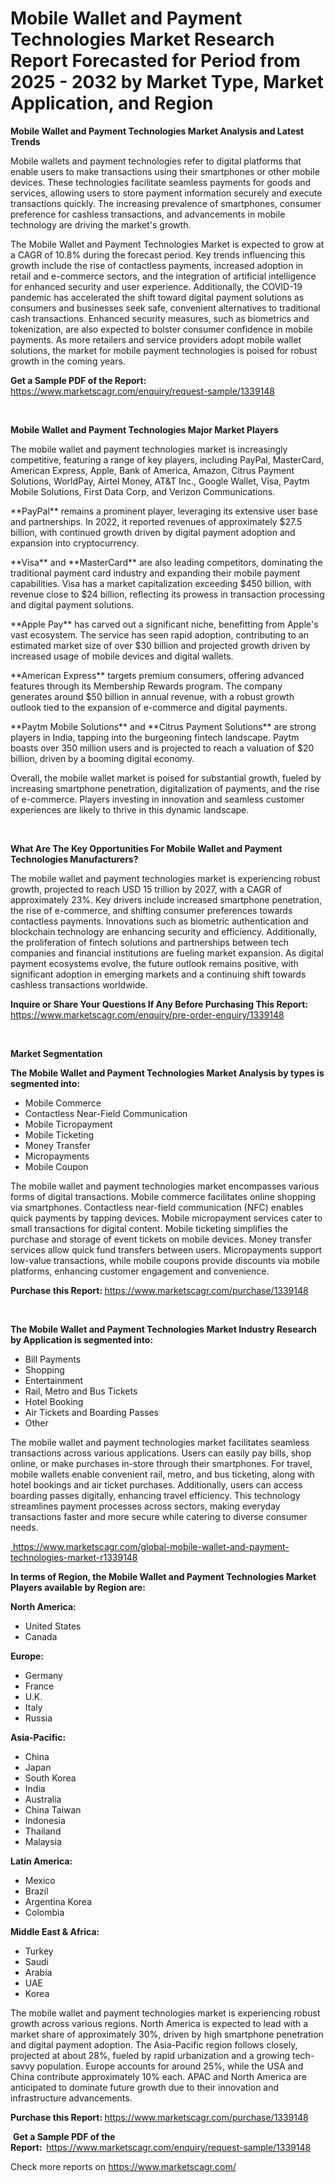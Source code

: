<p><h1>Mobile Wallet and Payment Technologies Market Research Report Forecasted for Period from 2025 -  2032 by Market Type, Market Application, and Region</h1></p><p><strong>Mobile Wallet and Payment Technologies Market Analysis and Latest Trends</strong></p>
<p><p>Mobile wallets and payment technologies refer to digital platforms that enable users to make transactions using their smartphones or other mobile devices. These technologies facilitate seamless payments for goods and services, allowing users to store payment information securely and execute transactions quickly. The increasing prevalence of smartphones, consumer preference for cashless transactions, and advancements in mobile technology are driving the market's growth.</p><p>The Mobile Wallet and Payment Technologies Market is expected to grow at a CAGR of 10.8% during the forecast period. Key trends influencing this growth include the rise of contactless payments, increased adoption in retail and e-commerce sectors, and the integration of artificial intelligence for enhanced security and user experience. Additionally, the COVID-19 pandemic has accelerated the shift toward digital payment solutions as consumers and businesses seek safe, convenient alternatives to traditional cash transactions. Enhanced security measures, such as biometrics and tokenization, are also expected to bolster consumer confidence in mobile payments. As more retailers and service providers adopt mobile wallet solutions, the market for mobile payment technologies is poised for robust growth in the coming years.</p></p>
<p><strong>Get a Sample PDF of the Report:&nbsp;</strong> <a href="https://www.marketscagr.com/enquiry/request-sample/1339148?utm_campaign=3018&utm_medium=2&utm_source=Github&utm_content=ia&utm_term=27032025&utm_id=mobile-wallet-and-payment-technologies">https://www.marketscagr.com/enquiry/request-sample/1339148</a></p>
<p>&nbsp;</p>
<p><strong>Mobile Wallet and Payment Technologies Major Market Players</strong></p>
<p><p>The mobile wallet and payment technologies market is increasingly competitive, featuring a range of key players, including PayPal, MasterCard, American Express, Apple, Bank of America, Amazon, Citrus Payment Solutions, WorldPay, Airtel Money, AT&T Inc., Google Wallet, Visa, Paytm Mobile Solutions, First Data Corp, and Verizon Communications.</p><p>**PayPal** remains a prominent player, leveraging its extensive user base and partnerships. In 2022, it reported revenues of approximately $27.5 billion, with continued growth driven by digital payment adoption and expansion into cryptocurrency.</p><p>**Visa** and **MasterCard** are also leading competitors, dominating the traditional payment card industry and expanding their mobile payment capabilities. Visa has a market capitalization exceeding $450 billion, with revenue close to $24 billion, reflecting its prowess in transaction processing and digital payment solutions.</p><p>**Apple Pay** has carved out a significant niche, benefitting from Apple's vast ecosystem. The service has seen rapid adoption, contributing to an estimated market size of over $30 billion and projected growth driven by increased usage of mobile devices and digital wallets.</p><p>**American Express** targets premium consumers, offering advanced features through its Membership Rewards program. The company generates around $50 billion in annual revenue, with a robust growth outlook tied to the expansion of e-commerce and digital payments.</p><p>**Paytm Mobile Solutions** and **Citrus Payment Solutions** are strong players in India, tapping into the burgeoning fintech landscape. Paytm boasts over 350 million users and is projected to reach a valuation of $20 billion, driven by a booming digital economy.</p><p>Overall, the mobile wallet market is poised for substantial growth, fueled by increasing smartphone penetration, digitalization of payments, and the rise of e-commerce. Players investing in innovation and seamless customer experiences are likely to thrive in this dynamic landscape.</p></p>
<p>&nbsp;</p>
<p><strong>What Are The Key Opportunities For Mobile Wallet and Payment Technologies Manufacturers?</strong></p>
<p><p>The mobile wallet and payment technologies market is experiencing robust growth, projected to reach USD 15 trillion by 2027, with a CAGR of approximately 23%. Key drivers include increased smartphone penetration, the rise of e-commerce, and shifting consumer preferences towards contactless payments. Innovations such as biometric authentication and blockchain technology are enhancing security and efficiency. Additionally, the proliferation of fintech solutions and partnerships between tech companies and financial institutions are fueling market expansion. As digital payment ecosystems evolve, the future outlook remains positive, with significant adoption in emerging markets and a continuing shift towards cashless transactions worldwide.</p></p>
<p><strong>Inquire or Share Your Questions If Any Before Purchasing This Report:</strong> <a href="https://www.marketscagr.com/enquiry/pre-order-enquiry/1339148?utm_campaign=3018&utm_medium=2&utm_source=Github&utm_content=ia&utm_term=27032025&utm_id=mobile-wallet-and-payment-technologies">https://www.marketscagr.com/enquiry/pre-order-enquiry/1339148</a></p>
<p>&nbsp;</p>
<p><strong>Market Segmentation</strong></p>
<p><strong>The Mobile Wallet and Payment Technologies Market Analysis by types is segmented into:</strong></p>
<p><ul><li>Mobile Commerce</li><li>Contactless Near-Field Communication</li><li>Mobile Ticropayment</li><li>Mobile Ticketing</li><li>Money Transfer</li><li>Micropayments</li><li>Mobile Coupon</li></ul></p>
<p><p>The mobile wallet and payment technologies market encompasses various forms of digital transactions. Mobile commerce facilitates online shopping via smartphones. Contactless near-field communication (NFC) enables quick payments by tapping devices. Mobile micropayment services cater to small transactions for digital content. Mobile ticketing simplifies the purchase and storage of event tickets on mobile devices. Money transfer services allow quick fund transfers between users. Micropayments support low-value transactions, while mobile coupons provide discounts via mobile platforms, enhancing customer engagement and convenience.</p></p>
<p><strong>Purchase this Report:&nbsp;</strong><a href="https://www.marketscagr.com/purchase/1339148?utm_campaign=3018&utm_medium=2&utm_source=Github&utm_content=ia&utm_term=27032025&utm_id=mobile-wallet-and-payment-technologies">https://www.marketscagr.com/purchase/1339148</a></p>
<p>&nbsp;</p>
<p><strong>The Mobile Wallet and Payment Technologies Market Industry Research by Application is segmented into:</strong></p>
<p><ul><li>Bill Payments</li><li>Shopping</li><li>Entertainment</li><li>Rail, Metro and Bus Tickets</li><li>Hotel Booking</li><li>Air Tickets and Boarding Passes</li><li>Other</li></ul></p>
<p><p>The mobile wallet and payment technologies market facilitates seamless transactions across various applications. Users can easily pay bills, shop online, or make purchases in-store through their smartphones. For travel, mobile wallets enable convenient rail, metro, and bus ticketing, along with hotel bookings and air ticket purchases. Additionally, users can access boarding passes digitally, enhancing travel efficiency. This technology streamlines payment processes across sectors, making everyday transactions faster and more secure while catering to diverse consumer needs.</p></p>
<p><a href="https://www.marketscagr.com/global-mobile-wallet-and-payment-technologies-market-r1339148?utm_campaign=3018&utm_medium=2&utm_source=Github&utm_content=ia&utm_term=27032025&utm_id=mobile-wallet-and-payment-technologies">&nbsp;https://www.marketscagr.com/global-mobile-wallet-and-payment-technologies-market-r1339148</a></p>
<p><strong>In terms of Region, the Mobile Wallet and Payment Technologies Market Players available by Region are:</strong></p>
<p>
    <p> <strong> North America: </strong>
        <ul>
            <li>United States</li>
            <li>Canada</li>
        </ul>
        </p> 
    <p> <strong> Europe: </strong>
        <ul>
            <li>Germany</li>
            <li>France</li>
            <li>U.K.</li>
            <li>Italy</li>
            <li>Russia</li>
        </ul>
        </p> 
    <p> <strong> Asia-Pacific: </strong>
        <ul>
            <li>China</li>
            <li>Japan</li>
            <li>South Korea</li>
            <li>India</li>
            <li>Australia</li>
            <li>China Taiwan</li>
            <li>Indonesia</li>
            <li>Thailand</li>
            <li>Malaysia</li>
        </ul>
        </p> 
    <p> <strong> Latin America: </strong>
        <ul>
            <li>Mexico</li>
            <li>Brazil</li>
            <li>Argentina Korea</li>
            <li>Colombia</li>
        </ul>
        </p> 
    <p> <strong> Middle East & Africa: </strong>
        <ul>
            <li>Turkey</li>
            <li>Saudi</li>
            <li>Arabia</li>
            <li>UAE</li>
            <li>Korea</li>
        </ul>
    </p>
    </p>
<p><p>The mobile wallet and payment technologies market is experiencing robust growth across various regions. North America is expected to lead with a market share of approximately 30%, driven by high smartphone penetration and digital payment adoption. The Asia-Pacific region follows closely, projected at about 28%, fueled by rapid urbanization and a growing tech-savvy population. Europe accounts for around 25%, while the USA and China contribute approximately 10% each. APAC and North America are anticipated to dominate future growth due to their innovation and infrastructure advancements.</p></p>
<p><strong>Purchase this Report: </strong><a href="https://www.marketscagr.com/purchase/1339148?utm_campaign=3018&utm_medium=2&utm_source=Github&utm_content=ia&utm_term=27032025&utm_id=mobile-wallet-and-payment-technologies">https://www.marketscagr.com/purchase/1339148</a></p>
<p>&nbsp;<strong>Get a Sample PDF of the Report:&nbsp;&nbsp;</strong><a href="https://www.marketscagr.com/enquiry/request-sample/1339148?utm_campaign=3018&utm_medium=2&utm_source=Github&utm_content=ia&utm_term=27032025&utm_id=mobile-wallet-and-payment-technologies">https://www.marketscagr.com/enquiry/request-sample/1339148</a></p>
<p><strong></strong></p>
<p>Check more reports on <a href="https://www.marketscagr.com/?utm_campaign=3018&utm_medium=2&utm_source=Github&utm_content=ia&utm_term=27032025&utm_id=mobile-wallet-and-payment-technologies">https://www.marketscagr.com/</a></p>